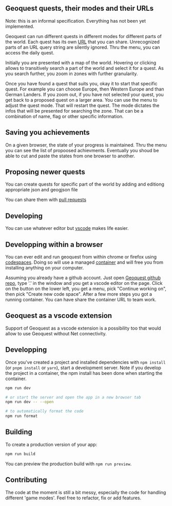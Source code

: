 ## Geoquest quests, their modes and their URLs

Note: this is an informal specification. Everything has not been yet
implemented.

Geoquest can run different quests in different modes for different parts of the
world. Each quest has its own
[URL](https://www.geeksforgeeks.org/components-of-a-url/) that you can share.
Unrecognized parts of an URL query string are silently ignored. Thru the menu,
you can access the daily quest.


Initially you are presented with a map of the world. Hovering or clicking
allows to transitively search a part of the world and select it for a quest. 
As you search further, you zoom in zones with further granularity. 

Once you have found a quest that suits you, okay it to start that specific
quest. For example you can choose Europe, then Western Europe and than German
Landers. If you zoom out, if you have not selected your quest, you get back to
a proposed quest on a larger area. You can use the menu to adjust the quest
mode. That will restart the quest. The mode dictates the infos that will be
presented for searching the zone. That can be a combination of name, flag or
other specific information.

## Saving you achievements

On a given browser, the state of your progress is maintained.
Thru the menu you can see the list of propoosed achievments.
Eventually you shoud be able to cut and paste the states from
one browser to another.

## Proposing newer quests

You can create quests for specific part of the world 
by adding and  editiong appropriate json and geogjson file

You can share them with [pull
requests](https://docs.github.com/en/pull-requests/collaborating-with-pull-requests/proposing-changes-to-your-work-with-pull-requests/about-pull-requests)

## Developing

You can use whatever editor but [vscode](https://code.visualstudio.com/) makes life easier.

## Developping within a browser 

You can ever edit and run geoquest from within chrome or firefox
using [codespaces](https://devblogs.microsoft.com/visualstudio/introducing-visual-studio-codespaces/). Doing so will use a
managed [container](https://containers.dev/) and will free you from installing anything on your computer.

Assuming you already have a github account. Just open [Geoquest github
repo](https://github.com/woutdp/geoquest), type '.' in the window and you get a
vscode editor on the page. Click on the button on the lower left, you get a
menu, pick "Continue working on", then pick "Create new code space". After a
few more steps you got a running container. You can have share the container
URL to team work.

## Geoquest as a vscode extension

Support of Geoquest as a vscode extension is a possibility too
that would allow to use Geoquest without Net connectivity.

## Developping

Once you've created a project and installed dependencies with `npm install` (or `pnpm install` or `yarn`), start a development server.
Note if you develop the project in a container, the npm install 
has been done when starting the container.

```bash
npm run dev

# or start the server and open the app in a new browser tab
npm run dev -- --open

# to automatically format the code
npm run format
```

## Building

To create a production version of your app:

```bash
npm run build
```

You can preview the production build with `npm run preview`.

## Contributing

The code at the moment is still a bit messy, especially the code for handling different 'game modes'. Feel free to refactor, fix or add features.
